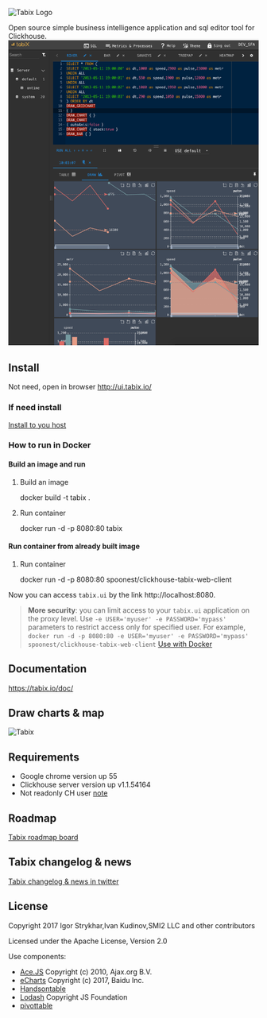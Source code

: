 ![Tabix Logo](http://ui.tabix.io/assets/images/logotabix.png)


Open source simple business intelligence application and sql editor tool for Clickhouse.
![Tabix](media/fullsceen.png)


## Install

Not need, open in browser http://ui.tabix.io/

### If need install

[Install to you host](https://tabix.io/doc/Install/)

### How to run in Docker

#### Build an image and run

1. Build an image
     
     docker build -t tabix .
     
2. Run container 

    docker run -d -p 8080:80 tabix
 
#### Run container from already built image

1. Run container 

    docker run -d -p 8080:80 spoonest/clickhouse-tabix-web-client


Now you can access `tabix.ui` by the link http://localhost:8080.
 
> **More security**: you can limit access to your `tabix.ui` application on the proxy level. 
> Use `-e USER='myuser' -e PASSWORD='mypass'` parameters to restrict access only for specified user. 
> For example, `docker run -d -p 8080:80 -e USER='myuser' -e PASSWORD='mypass' spoonest/clickhouse-tabix-web-client`
[Use with Docker](https://tabix.io/doc/Install/#variant-5)

## Documentation

https://tabix.io/doc/


## Draw charts & map

![Tabix](https://tabix.io/anime/draws.gif?gigig)


## Requirements

* Google chrome version up 55
* Clickhouse server version up v1.1.54164
* Not readonly CH user [note](https://tabix.io/doc/Requirements/#note)

## Roadmap

[Tabix roadmap board](https://github.com/smi2/tabix.ui/issues/12)

## Tabix changelog & news

[Tabix changelog & news in twitter](http://twitter.com/tabix_io)

## License

Copyright 2017 Igor Strykhar,Ivan Kudinov,SMI2 LLC and other contributors

Licensed under the Apache License, Version 2.0

Use components:
* [Ace.JS](https://ace.c9.io/) Copyright (c) 2010, Ajax.org B.V.
* [eCharts](https://github.com/ecomfe/echarts) Copyright (c) 2017, Baidu Inc.
* [Handsontable](https://github.com/handsontable/handsontable)
* [Lodash](https://github.com/lodash/lodash) Copyright JS Foundation
* [pivottable](https://github.com/nicolaskruchten/pivottable)
